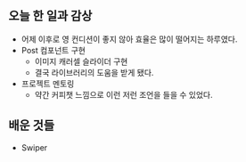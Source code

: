 ## 오늘 한 일과 감상
- 어제 이후로 영 컨디션이 좋지 않아 효율은 많이 떨어지는 하루였다.
- Post 컴포넌트 구현
  - 이미지 캐러셀 슬라이더 구현
  - 결국 라이브러리의 도움을 받게 됐다. 
- 프로젝트 멘토링
  - 약간 커피챗 느낌으로 이런 저런 조언을 들을 수 있었다.

## 배운 것들
- Swiper